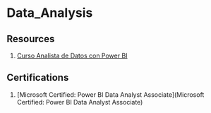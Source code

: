 # Data_Analysis

## Resources
1. [Curso Analista de Datos con Power BI](https://www.microsoft.com/es-mx/Power_BI_LATAM/?wt.mc_id=AID3057371_QSG_EML_638264https://www.microsoft.com/es-mx/Power_BI_LATAM/?wt.mc_id=AID3057371_QSG_EML_638264)

## Certifications 
1. [Microsoft Certified: Power BI Data Analyst Associate](Microsoft Certified: Power BI Data Analyst Associate)
